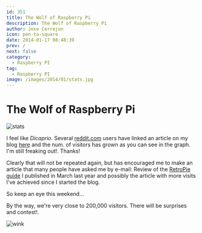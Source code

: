 ```yaml
---
id: 351
title: The Wolf of Raspberry Pi
description: The Wolf of Raspberry Pi
author: Jose Cerrejon
icon: pen-to-square
date: 2014-01-17 08:48:39
prev: /
next: false
category:
  - Raspberry PI
tag:
  - Raspberry PI
image: /images/2014/01/stats.jpg
---
```


# The Wolf of Raspberry Pi

![stats](/images/2014/01/stats.jpg)

I feel like *Dicaprio*. Several [reddit.com](http://reddit.com) users have linked an article on my blog [here](http://www.reddit.com/r/Games/duplicates/1vd7l6/streaming_pc_games_to_raspberry_pi_nvidia/) and the num. of visitors has grown as you can see in the graph. I'm still freaking out!. Thanks!

Clearly that will not be repeated again, but has encouraged me to make an article that many people have asked me by e-mail: Review of the [RetroPie guide](/post.php?id=109) I published in March last year and possibly the article with more visits I've achieved since I started the blog. 

So keep an eye this weekend...

By the way, we're very close to 200,000 visitors. There will be surprises and contest!.

![wink](/css/sm/winking.png)